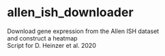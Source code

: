 # allen_ish_downloader

Download gene expression from the Allen ISH dataset <br>
and construct a heatmap <br>
Script for D. Heinzer et al. 2020

